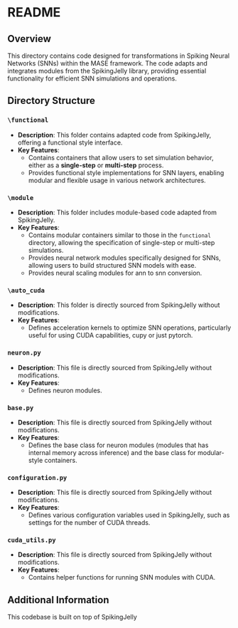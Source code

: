 # README

## Overview

This directory contains code designed for transformations in Spiking Neural Networks (SNNs) within the MASE framework. The code adapts and integrates modules from the SpikingJelly library, providing essential functionality for efficient SNN simulations and operations.

## Directory Structure

### `\functional`

- **Description**: This folder contains adapted code from SpikingJelly, offering a functional style interface.
- **Key Features**:
  - Contains containers that allow users to set simulation behavior, either as a **single-step** or **multi-step** process.
  - Provides functional style implementations for SNN layers, enabling modular and flexible usage in various network architectures.

### `\module`

- **Description**: This folder includes module-based code adapted from SpikingJelly.
- **Key Features**:
  - Contains modular containers similar to those in the `functional` directory, allowing the specification of single-step or multi-step simulations.
  - Provides neural network modules specifically designed for SNNs, allowing users to build structured SNN models with ease.
  - Provides neural scaling modules for ann to snn conversion.

### `\auto_cuda`

- **Description**: This folder is directly sourced from SpikingJelly without modifications.
- **Key Features**:
  - Defines acceleration kernels to optimize SNN operations, particularly useful for using CUDA capabilities, cupy or just pytorch.


### `neuron.py`

- **Description**: This file is directly sourced from SpikingJelly without modifications.
- **Key Features**:
  - Defines neuron modules.

### `base.py`

- **Description**: This file is directly sourced from SpikingJelly without modifications.
- **Key Features**:
  - Defines the base class for neuron modules (modules that has internal memory across inference) and the base class for modular-style containers.

### `configuration.py`

- **Description**: This file is directly sourced from SpikingJelly without modifications.
- **Key Features**:
  - Defines various configuration variables used in SpikingJelly, such as settings for the number of CUDA threads.

### `cuda_utils.py`

- **Description**: This file is directly sourced from SpikingJelly without modifications.
- **Key Features**:
  - Contains helper functions for running SNN modules with CUDA.


## Additional Information

This codebase is built on top of SpikingJelly